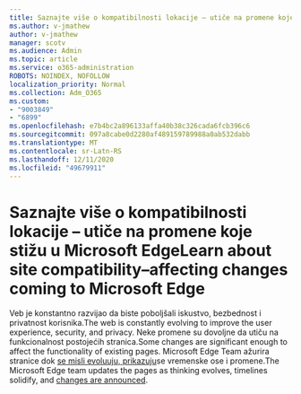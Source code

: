 ```yaml
---
title: Saznajte više o kompatibilnosti lokacije – utiče na promene koje stižu u Microsoft Edge
ms.author: v-jmathew
author: v-jmathew
manager: scotv
ms.audience: Admin
ms.topic: article
ms.service: o365-administration
ROBOTS: NOINDEX, NOFOLLOW
localization_priority: Normal
ms.collection: Adm_O365
ms.custom:
- "9003849"
- "6899"
ms.openlocfilehash: e7b4bc2a896133affa40b38c326cada6fcb396c6
ms.sourcegitcommit: 097a8cabe0d2280af489159789988a0ab532dabb
ms.translationtype: MT
ms.contentlocale: sr-Latn-RS
ms.lasthandoff: 12/11/2020
ms.locfileid: "49679911"
---
```

# <a name="learn-about-site-compatibilityaffecting-changes-coming-to-microsoft-edge"></a><span data-ttu-id="03afc-102">Saznajte više o kompatibilnosti lokacije – utiče na promene koje stižu u Microsoft Edge</span><span class="sxs-lookup"><span data-stu-id="03afc-102">Learn about site compatibility–affecting changes coming to Microsoft Edge</span></span>

<span data-ttu-id="03afc-103">Veb je konstantno razvijao da biste poboljšali iskustvo, bezbednost i privatnost korisnika.</span><span class="sxs-lookup"><span data-stu-id="03afc-103">The web is constantly evolving to improve the user experience, security, and privacy.</span></span> <span data-ttu-id="03afc-104">Neke promene su dovoljne da utiču na funkcionalnost postojećih stranica.</span><span class="sxs-lookup"><span data-stu-id="03afc-104">Some changes are significant enough to affect the functionality of existing pages.</span></span> <span data-ttu-id="03afc-105">Microsoft Edge Team ažurira stranice dok [se misli evoluuju, prikazuju](https://go.microsoft.com/fwlink/?linkid=2135534)se vremenske ose i promene.</span><span class="sxs-lookup"><span data-stu-id="03afc-105">The Microsoft Edge team updates the pages as thinking evolves, timelines solidify, and [changes are announced](https://go.microsoft.com/fwlink/?linkid=2135534).</span></span>

